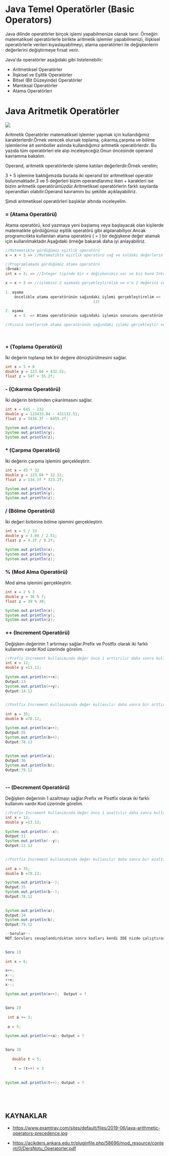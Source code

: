 

# Java Temel Operatörler (Basic Operators)

Java dilinde operatörler birçok işlemi yapabilmenize olanak tanır. Örneğin: matematiksel operatörlerle birlikte aritmetik işlemler yapabilmenizi, ilişkisel operatörlerle verileri kıyaslayabilmeyi, atama operatörleri ile değişkenlerin değerlerini değiştirmeye fırsat verir.

Java'da operatörler aşağıdaki gibi listelenebilir:

- Aritmetiksel Operatörler
- İlişkisel ve Eşitlik Operatörler
- Bitsel (Bit Düzeyinde) Operatörler
- Mantıksal Operatörler
- Atama Operatörleri





# Java Aritmetik Operatörler

![](https://www.examtray.com/sites/default/files/2019-06/java-arithmetic-operators-precedence.jpg)

Aritmetik Operatörler matematiksel işlemler yapmak için kullandığımız  karakterlerdir.Örnek verecek olursak toplama, çıkarma,çarpma ve bölme işlemlerine ait semboller aslında kullandığımız aritmetik operatörlerdir. Bu yazıda tüm operatörleri ele alıp inceleyeceğiz.Onun öncesinde operand kavramına bakalım.

Operand, aritmetik operatörlerde işleme katılan değerlerdir.Örnek verelim;

3 + 5 işlemine baktığımızda burada iki  operand bir  aritmetiksel operatör bulunmaktadır.3 ve 5 değerleri bizim operandlarımız  iken   +  karakteri ise bizim aritmetik operatörümüzdür.Aritmetiksel operatörlerin farklı sayılarda operandları olabilir.Operand kavramını bu şekilde açıklayabiliriz.

 Şimdi aritmetiksel operatörleri başlıklar altında inceleyelim.



### =  (Atama Operatörü)

Atama operatörü, kod yazmaya yeni başlamış veya başlayacak olan kişilerde matematikte gördüğümüz eşitlik  operatörü gibi algılanabiliyor.Ancak programcılıkta kullanılan atama operatörü ( = ) bir değişkene değer atamak için kullanılmaktadır.Aşağıdaki örneğe  bakarak daha iyi anlayabiliriz.

```java
//Matematikte gördüğümüz eşitlik operatörü
x = x + 3 => //Matematikte eşitlik operatörü sağ ve soldaki değerlerin eşitliğine bakar ve eşitlik yoksa sonuç vermez. 		  	 

//Programlamada gördüğümüz atama operatörü
(Örnek)
int x = 3; => //Integer tipinde bir x değişkenimiz var ve biz buna Integer tipinde istediğimiz değeri atayabiliriz.
    
x = x + 3 => //işlemini 2 aşamada gerçekleştirelim ve x'e 2 değerini verelim.
    
1. aşama
    öncelikle atama operatörünün sağındaki işlemi gerçekleştirelim =>   x + 3 = 5  sonucumuz 5 çıktı.
								       (2) 	

2. aşama
    x = 5  => Atama operatörünün sağındaki işlemin sonucunu operatörün solunda bulunan x değişkenine atayarak x = 5 atamasını gerçekleştirelim ve değişkenimize ait yeni değerimiz 5 olmuş oldu
    
//Kısaca özetlersek atama operatörünün sağındaki işlemi gerçekleştir ve soldaki değişkene ata.	
    



```

### +  (Toplama Operatörü)

İki değerin toplanıp tek bir değere dönüştürülmesini sağlar.

```java
int x = 5 + 8 
double y = 123.04 + 432.51;
float z = 54f + 55.2f;

```

### - (Çıkarma Operatörü)

İki değerin birbirinden çıkarılmasını sağlar.

```java
int x = 645 - 232 
double y = 123433.04 - 431132.51;
float z = 5434.3f - 6455.2f;

System.out.println(x);
System.out.println(y);
System.out.println(z);
```

### * (Çarpma Operatörü)

İki değerin çarpma işlemini gerçekleştirir.

```java
int x = 45 * 32 
double y = 123.04 * 32.51;
float z = 134.3f * 323.2f;

System.out.println(x);
System.out.println(y);
System.out.println(z);
```

### / (Bölme Operatörü)

İki değeri birbirine bölme işlemini gerçekleştirir.

```java
int x = 5 / 33 
double y = 3.04 / 2.51;
float z = 4.3f / 9.2f;

System.out.println(x);
System.out.println(y);
System.out.println(z);
```

### % (Mod Alma Operatörü)

Mod alma işlemini gerçekleştirir.

```java
int x = 2 % 3 
double y = 36 % 7;
float z = 39 % 38;

System.out.println(x);
System.out.println(y);
System.out.println(z);
```

### ++ (Increment Operatörü)

Değişken değerinin 1 artırmayı sağlar.Prefix ve Postfix olarak iki farklı kullanımı vardır.Kod üzerinde görelim.

```java
//Prefix Increment kullanımında değer önce 1 arttırılır daha sonra kullanılır. 
int x = 12;
double y =13.12;
 
System.out.println(++x);
Output:13
System.out.println(++y);
Output:14.12
    

//Postfix Increment kullanımında değer kullanılır daha sonra bir arttırılır.
    
int a = 35;
double b =78.12;    

System.out.println(a++);
Output:35
System.out.println(b++);
Output:78.12
    
    
System.out.println(a);
Output:36
System.out.println(b);
Output:79.12



```

### -- (Decrement Operatörü)

Değişken değerinin 1 azaltmayı sağlar.Prefix ve Postfix olarak iki farklı kullanımı vardır.Kod üzerinde görelim.

```java
//Prefix Increment kullanımında değer önce 1 azaltılır daha sonra kullanılır. 
int x = 12;
double y =13.12;
 
System.out.println(--x);
Output:11
System.out.println(--y);
Output:12.12
    

//Postfix Increment kullanımında değer kullanılır daha sonra bir azaltılır.
    
int a = 35;
double b =78.12;    

System.out.println(a--);
Output:35
System.out.println(b--);
Output:78.12
    
    
System.out.println(a);
Output:34
System.out.println(b);
Output:79.12
```

```java
--Sorular--
NOT:Soruları cevaplandırdıktan sonra kodları kendi IDE nizde çalıştırarak cevapları kontrol ediniz.    
    

Soru 1)
    
int x = 6;

x++;
x--;
++x;
x--;
 
System.out.println(x++);  Output = ?
    
    
Soru 2)
    
 int a += 3;    
    
 a = 5;

System.out.println(++a); Output = ? 
    
    
Soru 3) 
    
   double t = 5;
    
    t = (t++) + 3
    
    
System.out.println(t++); Output = ? 






```
## KAYNAKLAR 

- https://www.examtray.com/sites/default/files/2019-06/java-arithmetic-operators-precedence.jpg

- https://acikders.ankara.edu.tr/pluginfile.php/58696/mod_resource/content/0/DersNotu_Operatorler.pdf
